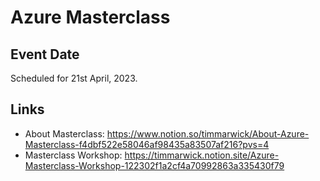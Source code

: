 # Azure Masterclass

## Event Date

Scheduled for 21st April, 2023.


## Links

* About Masterclass: https://www.notion.so/timmarwick/About-Azure-Masterclass-f4dbf522e58046af98435a83507af216?pvs=4
* Masterclass Workshop: https://timmarwick.notion.site/Azure-Masterclass-Workshop-122302f1a2cf4a70992863a335430f79